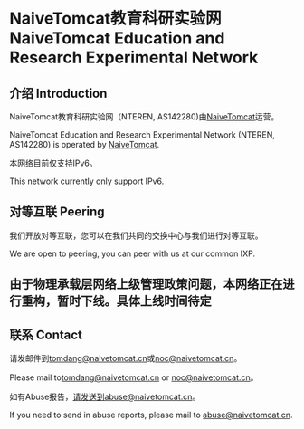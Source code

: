 # NaiveTomcat教育科研实验网 NaiveTomcat Education and Research Experimental Network

## 介绍 Introduction

NaiveTomcat教育科研实验网（NTEREN, AS142280)由[NaiveTomcat](https://blog.naivetomcat.cn/)运营。

NaiveTomcat Education and Research Experimental Network (NTEREN, AS142280) is operated by [NaiveTomcat](https://blog.naivetomcat.cn/).

本网络目前仅支持IPv6。

This network currently only support IPv6.

## 对等互联 Peering

我们开放对等互联，您可以在我们共同的交换中心与我们进行对等互联。

We are open to peering, you can peer with us at our common IXP.

## 由于物理承载层网络上级管理政策问题，本网络正在进行重构，暂时下线。具体上线时间待定

<!--## 交换中心 IXP

- Aperture IX, HK
- OPTiX, Fremont and Shanghai
- Wut Exchange, Hangzhou
- ZXIX Hangzhou, Hangzhou

## 位置 Locations

- 美国洛杉矶 Los Angelas, US
- 中国香港 Hong Kong, CN
- 中国西安 Xi'an, CN
-->

## 联系 Contact

请发邮件到[tomdang@naivetomcat.cn](mailto:tomdang@naivetomcat.cn)或[noc@naivetomcat.cn](mailto:noc@naivetomcat.cn)。

Please mail to[tomdang@naivetomcat.cn](mailto:tomdang@naivetomcat.cn) or [noc@naivetomcat.cn](mailto:noc@naivetomcat.cn)。

如有Abuse报告，请发送到abuse@naivetomcat.cn。

If you need to send in abuse reports, please mail to abuse@naivetomcat.cn.
